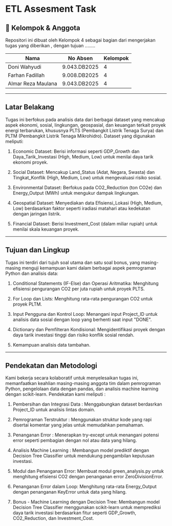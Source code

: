 # ETL Assesment Task
## 👥 Kelompok & Anggota
Repositori ini dibuat oleh Kelompok 4 sebagai bagian dari mengerjakan tugas yang diberikan , dengan tujuan ........

| Nama            | No Absen       | Kelompok |
|------------------|----------------|----------|
| Doni Wahyudi     | 9.043.DB2025   | 4        |      
| Farhan Fadillah  | 9.008.DB2025   | 4        |
| Almar Reza Maulana  | 9.043.DB2025  | 4      |


---
## Latar Belakang
Tugas ini berfokus pada analisis data dari berbagai dataset yang mencakup aspek ekonomi, sosial, lingkungan, geospasial, dan keuangan terkait proyek energi terbarukan, khususnya PLTS (Pembangkit Listrik Tenaga Surya) dan PLTM (Pembangkit Listrik Tenaga Mikrohidro). Dataset yang digunakan meliputi:

1. Economic Dataset: Berisi informasi seperti GDP_Growth dan Daya_Tarik_Investasi (High, Medium, Low) untuk menilai daya tarik ekonomi proyek.

2. Social Dataset: Mencakup Land_Status (Adat, Negara, Swasta) dan Tingkat_Konflik (High, Medium, Low) untuk mengevaluasi risiko sosial.

3. Environmental Dataset: Berfokus pada CO2_Reduction (ton CO2e) dan Energy_Output (MWh) untuk mengukur dampak lingkungan.

4. Geospatial Dataset: Menyediakan data Efisiensi_Lokasi (High, Medium, Low) berdasarkan faktor seperti iradiasi matahari atau kedekatan dengan jaringan listrik.

5. Financial Dataset: Berisi Investment_Cost (dalam miliar rupiah) untuk menilai skala keuangan proyek.

---
## Tujuan dan Lingkup 
Tugas ini terdiri dari tujuh soal utama dan satu soal bonus, yang masing-masing menguji kemampuan kami dalam berbagai aspek pemrograman Python dan analisis data:

1. Conditional Statements (IF-Else) dan Operasi Aritmatika: Menghitung efisiensi pengurangan CO2 per juta rupiah untuk proyek PLTS.

2. For Loop dan Lists: Menghitung rata-rata pengurangan CO2 untuk proyek PLTM.

3. Input Pengguna dan Kontrol Loop: Menangani input Project_ID untuk analisis data sosial dengan loop yang berhenti saat input "DONE".

4. Dictionary dan Pemfilteran Kondisional: Mengidentifikasi proyek dengan daya tarik investasi tinggi dan risiko konflik sosial rendah.

5. Kemampuan analisis data tambahan.
   
---
## Pendekatan dan Metodologi 

Kami bekerja secara kolaboratif untuk menyelesaikan tugas ini, memanfaatkan keahlian masing-masing anggota tim dalam pemrograman Python, pengelolaan data dengan pandas, dan analisis machine learning dengan scikit-learn. Pendekatan kami meliputi :

1. Pembersihan dan Integrasi Data : Menggabungkan dataset berdasrkan Project_ID untuk analisis lintas domain.

2. Pemrograman Terstruktur : Menggunakan struktur kode yang rapi disertai komentar yang jelas untuk memudahkan pemahaman.

3. Penanganan Error : Menerapkan try-except untuk menangani potensi error seperti pembagian dengan nol atau data yang hilang.

4. Analisis Machine Learning : Membangun model prediktif dengan Decision Tree Classifier untuk mendukung pengambilan keputusan investasi.

7. Modul dan Penanganan Error: Membuat modul green_analysis.py untuk menghitung efisiensi CO2 dengan penanganan error ZeroDivisionError.

8. Penanganan Error dalam Loop: Menghitung rata-rata Energy_Output dengan penanganan KeyError untuk data yang hilang.

9. Bonus - Machine Learning dengan Decision Tree: Membangun model Decision Tree Classifier menggunakan scikit-learn untuk memprediksi daya tarik investasi berdasarkan fitur seperti GDP_Growth, CO2_Reduction, dan Investment_Cost.
